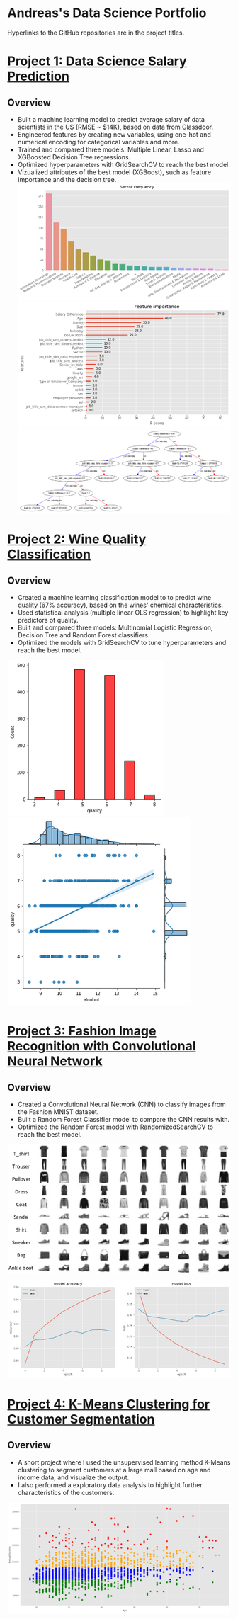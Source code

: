 # Andreas's Data Science Portfolio

Hyperlinks to the GitHub repositories are in the project titles.
# [Project 1: Data Science Salary Prediction](https://github.com/andreasbergstrm/Data-science-salary-prediction)
## Overview
* Built a machine learning model to predict average salary of data scientists in the US (RMSE ~ $14K), based on data from Glassdoor.
* Engineered features by creating new variables, using one-hot and numerical encoding for categorical variables and more.
* Trained and compared three models: Multiple Linear, Lasso and XGBoosted Decision Tree regressions.
* Optimized hyperparameters with GridSearchCV to reach the best model.
* Vizualized attributes of the best model (XGBoost), such as feature importance and the decision tree.
![](/images/sector_dist.png)
![](/images/feature_importance_xgb.png)
![](/images/xgb_tree.png)

# [Project 2: Wine Quality Classification](https://github.com/andreasbergstrm/DS-Wine-Quality-Project)
## Overview
* Created a machine learning classification model to to predict wine quality (67% accuracy), based on the wines' chemical characteristics.
* Used statistical analysis (multiple linear OLS regression) to highlight key predictors of quality.
* Built and compared three models: Multinomial Logistic Regression, Decision Tree and Random Forest classifiers.
* Optimized the models with GridSearchCV to tune hyperparameters and reach the best model.

![](/images/quality_dist.png)
![](/images/quality_alcohol_reg.png)

# [Project 3: Fashion Image Recognition with Convolutional Neural Network](https://github.com/andreasbergstrm/Fashion-Image-Recognition-with-CNN)
## Overview
* Created a Convolutional Neural Network (CNN) to classify images from the Fashion MNIST dataset.
* Built a Random Forest Classifier model to compare the CNN results with.
* Optimized the Random Forest model with RandomizedSearchCV to reach the best model.

![](/images/images-from-Fashion-MNIST-dataset.png)

![](/images/CNN_history.png)

# [Project 4: K-Means Clustering for Customer Segmentation](https://github.com/andreasbergstrm/K-Means-Clustering-for-Customer-Segmentation)
## Overview
* A short project where I used the unsupervised learning method K-Means clustering to segment customers at a large mall based on age and income data, and visualize the output. 
* I also performed a exploratory data analysis to highlight further characteristics of the customers.

![](/images/customer_clustering.png)
